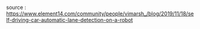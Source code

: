 source : https://www.element14.com/community/people/vimarsh_/blog/2019/11/18/self-driving-car-automatic-lane-detection-on-a-robot
